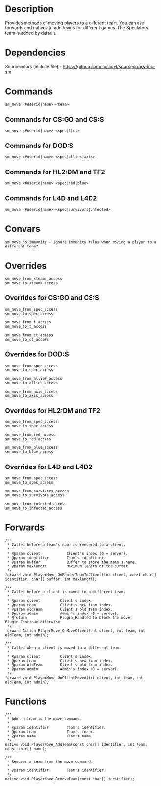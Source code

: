 # Description
Provides methods of moving players to a different team. 
You can use forwards and natives to add teams for different games. 
The Spectators team is added by default.

# Dependencies
Sourcecolors (include file) - https://github.com/Ilusion9/sourcecolors-inc-sm

# Commands
```
sm_move <#userid|name> <team>
```

## Commands for CS:GO and CS:S
```
sm_move <#userid|name> <spec|t|ct>
```

## Commands for DOD:S
```
sm_move <#userid|name> <spec|allies|axis>
```

## Commands for HL2:DM and TF2
```
sm_move <#userid|name> <spec|red|blue>
```

## Commands for L4D and L4D2
```
sm_move <#userid|name> <spec|survivors|infected>
```

# Convars
```
sm_move_no_immunity - Ignore immunity rules when moving a player to a different team?
```

# Overrides
```
sm_move_from_<team>_access
sm_move_to_<team>_access
```

## Overrides for CS:GO and CS:S
```
sm_move_from_spec_access
sm_move_to_spec_access
```
```
sm_move_from_t_access
sm_move_to_t_access
```
```
sm_move_from_ct_access
sm_move_to_ct_access
```

## Overrides for DOD:S
```
sm_move_from_spec_access
sm_move_to_spec_access
```
```
sm_move_from_allies_access
sm_move_to_allies_access
```
```
sm_move_from_axis_access
sm_move_to_axis_access
```

## Overrides for HL2:DM and TF2
```
sm_move_from_spec_access
sm_move_to_spec_access
```
```
sm_move_from_red_access
sm_move_to_red_access
```
```
sm_move_from_blue_access
sm_move_to_blue_access
```

## Overrides for L4D and L4D2
```
sm_move_from_spec_access
sm_move_to_spec_access
```
```
sm_move_from_survivors_access
sm_move_to_survivors_access
```
```
sm_move_from_infected_access
sm_move_to_infected_access
```

# Forwards
```sourcepawn
/**
 * Called before a team's name is rendered to a client.
 * 
 * @param client            Client's index (0 = server).
 * @param identifier        Team's identifier.
 * @param buffer            Buffer to store the team's name.
 * @param maxlength         Maximum length of the buffer.
 */
forward void PlayerMove_OnRenderTeamToClient(int client, const char[] identifier, char[] buffer, int maxlength);

/**
 * Called before a client is moved to a different team.
 * 
 * @param client         Client's index.
 * @param team           Client's new team index.
 * @param oldTeam        Client's old team index.
 * @param admin          Admin's index (0 = server).
 * @return               Plugin_Handled to block the move, Plugin_Continue otherwise.
 */
forward Action PlayerMove_OnMoveClient(int client, int team, int oldTeam, int admin);

/**
 * Called when a client is moved to a different team.
 * 
 * @param client         Client's index.
 * @param team           Client's new team index.
 * @param oldTeam        Client's old team index.
 * @param admin          Admin's index (0 = server).
 */
forward void PlayerMove_OnClientMoved(int client, int team, int oldTeam, int admin);
```

# Functions
```sourcepawn
/**
 * Adds a team to the move command.
 * 
 * @param identifier        Team's identifier.
 * @param team              Team's index.
 * @param name              Team's name.
 */
native void PlayerMove_AddTeam(const char[] identifier, int team, const char[] name);

/**
 * Removes a team from the move command.
 * 
 * @param identifier        Team's identifier.
 */
native void PlayerMove_RemoveTeam(const char[] identifier);
```
